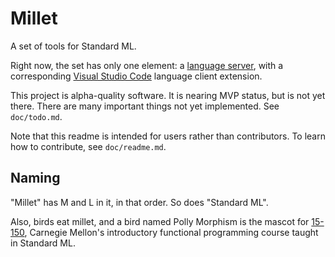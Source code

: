 # Millet

A set of tools for Standard ML.

Right now, the set has only one element: a [language server][lang-server], with
a corresponding [Visual Studio Code][vscode] language client extension.

This project is alpha-quality software. It is nearing MVP status, but is not yet
there. There are many important things not yet implemented. See `doc/todo.md`.

Note that this readme is intended for users rather than contributors. To learn
how to contribute, see `doc/readme.md`.

## Naming

"Millet" has M and L in it, in that order. So does "Standard ML".

Also, birds eat millet, and a bird named Polly Morphism is the mascot for
[15-150][one-fifty], Carnegie Mellon's introductory functional programming
course taught in Standard ML.

[lang-server]: https://microsoft.github.io/language-server-protocol/
[vscode]: https://code.visualstudio.com
[one-fifty]: http://www.cs.cmu.edu/~15150/
